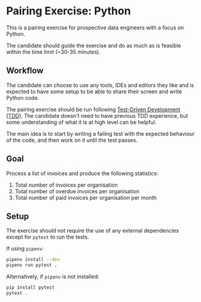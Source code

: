 Pairing Exercise: Python
========================

This is a pairing exercise for prospective data engineers with a focus on Python.

The candidate should guide the exercise and do as much as is feasible within the time limit (~30-35 minutes).

## Workflow

The candidate can choose to use any tools, IDEs and editors they like and is expected to have some setup to be able to share their screen and write Python code.

The pairing exercise should be run following [Test-Driven Development (TDD)](https://en.wikipedia.org/wiki/Test-driven_development). The candidate doesn't need to have previous TDD experience, but some understanding of what it is at high level can be helpful.

The main idea is to start by writing a failing test with the expected behaviour of the code, and then work on it until the test passes.

## Goal

Process a list of invoices and produce the following statistics:

1. Total number of invoices per organisation
2. Total number of overdue invoices per organisation
3. Total number of paid invoices per organisation per month

## Setup

The exercise should not require the use of any external dependencies except for `pytest` to run the tests.

If using `pipenv`:

```bash
pipenv install --dev
pipenv run pytest .
```

Alternatively, if `pipenv` is not installed:

```bash 
pip install pytest
pytest .
```
